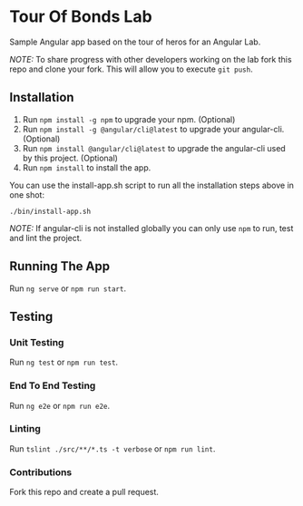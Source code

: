 # Tour Of Bonds Lab

Sample Angular app based on the tour of heros for an Angular Lab.

_NOTE:_ To share progress with other developers working on the lab fork this repo and clone your fork. This will allow you to execute `git push`.

## Installation

1. Run `npm install -g npm` to upgrade your npm. (Optional)
2. Run `npm install -g @angular/cli@latest` to upgrade your angular-cli. (Optional)
3. Run `npm install @angular/cli@latest` to upgrade the angular-cli used by this project. (Optional)
4. Run `npm install` to install the app.

You can use the install-app.sh script to run all the installation steps above in one shot:

``` shell
./bin/install-app.sh
```

_NOTE:_ If angular-cli is not installed globally you can only use `npm` to run, test and lint the project.

## Running The App

Run `ng serve` or `npm run start`.

## Testing

### Unit Testing

Run `ng test` or `npm run test`.

### End To End Testing

Run `ng e2e` or  `npm run e2e`.

### Linting

Run `tslint ./src/**/*.ts -t verbose` or `npm run lint`.

### Contributions

Fork this repo and create a pull request.
